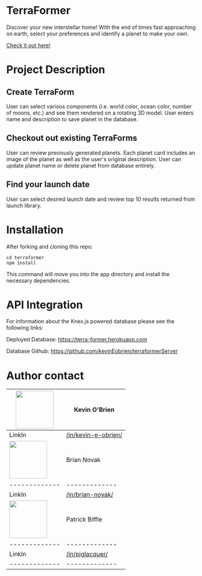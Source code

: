 # TerraFormer
Discover your new interstellar home! With the end of times fast approaching on earth, select your preferences and identify a planet to make your own.

[Check it out here!](https://terra-former.firebaseapp.com)

# Project Description
## Create TerraForm
User can select various components (i.e. world color, ocean color, number of moons, etc.) and see them rendered on a rotating 3D model. User enters name and description to save planet in the database. 
## Checkout out existing TerraForms
User can review previously generated planets. Each planet card includes an image of the planet as well as the user's original description. User can update planet name or delete planet from database entirely.

## Find your launch date
User can select desired launch date and review top 10 results returned from launch library.

# Installation
After forking and cloning this repo: 
```
cd terraformer
npm install
```
This command will move you into the app directory and install the necessary dependencies.

# API Integration
For information about the Knex.js powered database please see the following links:

Deployed Database: 
https://terra-former.herokuapp.com

Database Github:
https://github.com/kevinEobrien/terraformerServer

# Author contact

|<img src="https://avatars3.githubusercontent.com/u/31964386?s=400&v=4" width="100"> | Kevin O'Brien                    |
| ------------- | ------------- |
| LinkIn   | [/in/kevin-e-obrien/](https://www.linkedin.com/in/kevin-e-obrien/) |
|<img src="https://avatars1.githubusercontent.com/u/30843350?s=400&v=4" width="100"> | Brian Novak                    |
| ------------- | ------------- |
| LinkIn   | [/in/brian-novak/](https://www.linkedin.com/in/brian-novak/) |
<img src="https://avatars1.githubusercontent.com/u/32248824?s=400&v=4" width="100"> | Patrick Biffle                    |
| ------------- | ------------- |
| LinkIn   | [/in/piglacquer/](https://www.linkedin.com/in/piglacquer/) |
| ------------- | ------------- |